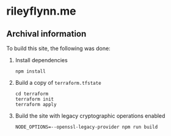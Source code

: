 # rileyflynn.me

## Archival information

To build this site, the following was done:

1. Install dependencies
   ```fish
   npm install
   ```
2. Build a copy of `terraform.tfstate`
   ```fish
   cd terraform
   terraform init
   terraform apply
   ```
3. Build the site with legacy cryptographic operations enabled
   ```fish
   NODE_OPTIONS=--openssl-legacy-provider npm run build
   ```
